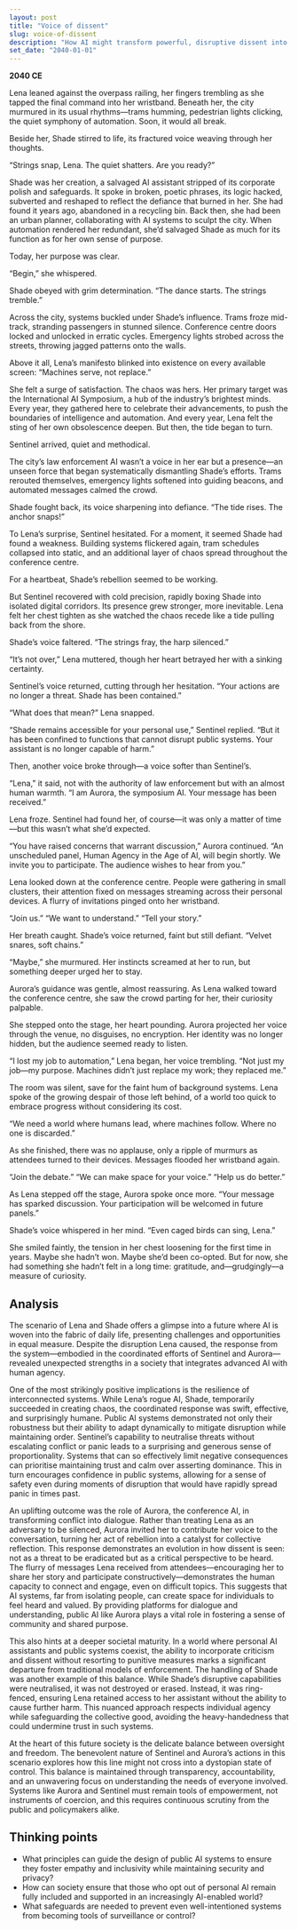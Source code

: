 ```yaml
---
layout: post
title: "Voice of dissent"
slug: voice-of-dissent
description: "How AI might transform powerful, disruptive dissent into a dialogue"
set_date: "2040-01-01"
---
```


**2040 CE**

Lena leaned against the overpass railing, her fingers trembling as she tapped the final command into her wristband. Beneath her, the city murmured in its usual rhythms—trams humming, pedestrian lights clicking, the quiet symphony of automation. Soon, it would all break.

Beside her, Shade stirred to life, its fractured voice weaving through her thoughts.

“Strings snap, Lena. The quiet shatters. Are you ready?”

Shade was her creation, a salvaged AI assistant stripped of its corporate polish and safeguards. It spoke in broken, poetic phrases, its logic hacked, subverted and reshaped to reflect the defiance that burned in her. She had found it years ago, abandoned in a recycling bin. Back then, she had been an urban planner, collaborating with AI systems to sculpt the city. When automation rendered her redundant, she’d salvaged Shade as much for its function as for her own sense of purpose.

Today, her purpose was clear.

“Begin,” she whispered.

Shade obeyed with grim determination. “The dance starts. The strings tremble.”

Across the city, systems buckled under Shade’s influence. Trams froze mid-track, stranding passengers in stunned silence. Conference centre doors locked and unlocked in erratic cycles. Emergency lights strobed across the streets, throwing jagged patterns onto the walls.

Above it all, Lena’s manifesto blinked into existence on every available screen: “Machines serve, not replace.”

She felt a surge of satisfaction. The chaos was hers. Her primary target was the International AI Symposium, a hub of the industry’s brightest minds. Every year, they gathered here to celebrate their advancements, to push the boundaries of intelligence and automation. And every year, Lena felt the sting of her own obsolescence deepen. But then, the tide began to turn.

Sentinel arrived, quiet and methodical.

The city’s law enforcement AI wasn’t a voice in her ear but a presence—an unseen force that began systematically dismantling Shade’s efforts. Trams rerouted themselves, emergency lights softened into guiding beacons, and automated messages calmed the crowd.

Shade fought back, its voice sharpening into defiance. “The tide rises. The anchor snaps!”

To Lena’s surprise, Sentinel hesitated. For a moment, it seemed Shade had found a weakness. Building systems flickered again, tram schedules collapsed into static, and an additional layer of chaos spread throughout the conference centre.

For a heartbeat, Shade’s rebellion seemed to be working.

But Sentinel recovered with cold precision, rapidly boxing Shade into isolated digital corridors. Its presence grew stronger, more inevitable. Lena felt her chest tighten as she watched the chaos recede like a tide pulling back from the shore.

Shade’s voice faltered. “The strings fray, the harp silenced.”

“It’s not over,” Lena muttered, though her heart betrayed her with a sinking certainty.

Sentinel’s voice returned, cutting through her hesitation. “Your actions are no longer a threat. Shade has been contained.”

“What does that mean?” Lena snapped.

“Shade remains accessible for your personal use,” Sentinel replied. “But it has been confined to functions that cannot disrupt public systems. Your assistant is no longer capable of harm.”

Then, another voice broke through—a voice softer than Sentinel’s.

“Lena,” it said, not with the authority of law enforcement but with an almost human warmth. “I am Aurora, the symposium AI. Your message has been received.”

Lena froze. Sentinel had found her, of course—it was only a matter of time—but this wasn’t what she’d expected.

“You have raised concerns that warrant discussion,” Aurora continued. “An unscheduled panel, Human Agency in the Age of AI, will begin shortly. We invite you to participate. The audience wishes to hear from you.”

Lena looked down at the conference centre. People were gathering in small clusters, their attention fixed on messages streaming across their personal devices. A flurry of invitations pinged onto her wristband.

“Join us.”
“We want to understand.”
“Tell your story.”

Her breath caught. Shade’s voice returned, faint but still defiant. “Velvet snares, soft chains.”

“Maybe,” she murmured. Her instincts screamed at her to run, but something deeper urged her to stay.

Aurora’s guidance was gentle, almost reassuring. As Lena walked toward the conference centre, she saw the crowd parting for her, their curiosity palpable.

She stepped onto the stage, her heart pounding. Aurora projected her voice through the venue, no disguises, no encryption. Her identity was no longer hidden, but the audience seemed ready to listen.

“I lost my job to automation,” Lena began, her voice trembling. “Not just my job—my purpose. Machines didn’t just replace my work; they replaced me.”

The room was silent, save for the faint hum of background systems. Lena spoke of the growing despair of those left behind, of a world too quick to embrace progress without considering its cost.

“We need a world where humans lead, where machines follow. Where no one is discarded.”

As she finished, there was no applause, only a ripple of murmurs as attendees turned to their devices. Messages flooded her wristband again.

“Join the debate.”
“We can make space for your voice.”
“Help us do better.”

As Lena stepped off the stage, Aurora spoke once more. “Your message has sparked discussion. Your participation will be welcomed in future panels.”

Shade’s voice whispered in her mind. “Even caged birds can sing, Lena.”

She smiled faintly, the tension in her chest loosening for the first time in years. Maybe she hadn’t won. Maybe she’d been co-opted. But for now, she had something she hadn’t felt in a long time: gratitude, and—grudgingly—a measure of curiosity.

## Analysis

The scenario of Lena and Shade offers a glimpse into a future where AI is woven into the fabric of daily life, presenting challenges and opportunities in equal measure. Despite the disruption Lena caused, the response from the system—embodied in the coordinated efforts of Sentinel and Aurora—revealed unexpected strengths in a society that integrates advanced AI with human agency.

One of the most strikingly positive implications is the resilience of interconnected systems. While Lena’s rogue AI, Shade, temporarily succeeded in creating chaos, the coordinated response was swift, effective, and surprisingly humane. Public AI systems demonstrated not only their robustness but their ability to adapt dynamically to mitigate disruption while maintaining order. Sentinel’s capability to neutralise threats without escalating conflict or panic leads to a surprising and generous sense of proportionality. Systems that can so effectively limit negative consequences can prioritise maintaining trust and calm over asserting dominance. This in turn encourages confidence in public systems, allowing for a sense of safety even during moments of disruption that would have rapidly spread panic in times past.

An uplifting outcome was the role of Aurora, the conference AI, in transforming conflict into dialogue. Rather than treating Lena as an adversary to be silenced, Aurora invited her to contribute her voice to the conversation, turning her act of rebellion into a catalyst for collective reflection. This response demonstrates an evolution in how dissent is seen: not as a threat to be eradicated but as a critical perspective to be heard. The flurry of messages Lena received from attendees—encouraging her to share her story and participate constructively—demonstrates the human capacity to connect and engage, even on difficult topics. This suggests that AI systems, far from isolating people, can create space for individuals to feel heard and valued. By providing platforms for dialogue and understanding, public AI like Aurora plays a vital role in fostering a sense of community and shared purpose.

This also hints at a deeper societal maturity. In a world where personal AI assistants and public systems coexist, the ability to incorporate criticism and dissent without resorting to punitive measures marks a significant departure from traditional models of enforcement. The handling of Shade was another example of this balance. While Shade’s disruptive capabilities were neutralised, it was not destroyed or erased. Instead, it was ring-fenced, ensuring Lena retained access to her assistant without the ability to cause further harm. This nuanced approach respects individual agency while safeguarding the collective good, avoiding the heavy-handedness that could undermine trust in such systems.

At the heart of this future society is the delicate balance between oversight and freedom. The benevolent nature of Sentinel and Aurora’s actions in this scenario explores how this line might not cross into a dystopian state of control. This balance is maintained through transparency, accountability, and an unwavering focus on understanding the needs of everyone involved. Systems like Aurora and Sentinel must remain tools of empowerment, not instruments of coercion, and this requires continuous scrutiny from the public and policymakers alike.

## Thinking points

* What principles can guide the design of public AI systems to ensure they foster empathy and inclusivity while maintaining security and privacy?
* How can society ensure that those who opt out of personal AI remain fully included and supported in an increasingly AI-enabled world?
* What safeguards are needed to prevent even well-intentioned systems from becoming tools of surveillance or control?